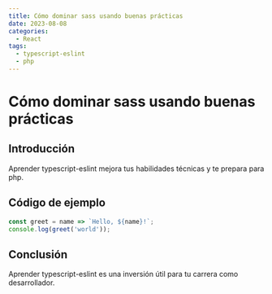 ```yaml
---
title: Cómo dominar sass usando buenas prácticas
date: 2023-08-08
categories:
  - React
tags:
  - typescript-eslint
  - php
---
```


# Cómo dominar sass usando buenas prácticas

## Introducción

Aprender typescript-eslint mejora tus habilidades técnicas y te prepara para php.

## Código de ejemplo

```javascript
const greet = name => `Hello, ${name}!`;
console.log(greet('world'));
```

## Conclusión

Aprender typescript-eslint es una inversión útil para tu carrera como desarrollador.